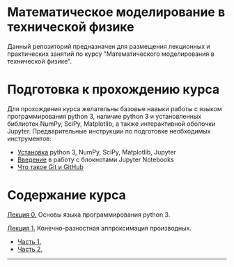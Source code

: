 # Математическое моделирование в технической физике

Данный репозиторий предназначен для размещения лекционных и практических занятий по курсу "Математического моделирования в технической физике".

# Подготовка к прохождению курса
Для прохождения курса желательны базовые навыки работы с языком программирования python 3, наличие python 3 и установленных библиотек NumPy, SciPy, Matplotlib, а также интерактивной оболочки Jupyter. Предварительные инструкции по подготовке необходимых инструментов:
 * [Установка](https://github.com/yakovenko-ivan/Mat_Model_for_Tech_Phys/blob/master/files/prepare/Install.md) python 3, NumPy, SciPy, Matplotlib, Jupyter 
 * [Введение](https://github.com/yakovenko-ivan/Mat_Model_for_Tech_Phys/blob/master/files/prepare/Jupyter_intro.md) в работу с блокнотами Jupyter Notebooks
 * [Что такое Git и GitHub](https://github.com/yakovenko-ivan/Mat_Model_for_Tech_Phys/blob/master/files/prepare/Git_intro.md)
 
 # Содержание курса
 [Лекция 0.](https://nbviewer.jupyter.org/github/yakovenko-ivan/Mat_Model_for_Tech_Phys/blob/5fb3628ac2be0b37f7c0b56687485e12f23f5137/files/Lesson_0/Lesson_0.ipynb) Основы языка программирования python 3. 
 
 [Лекция 1.](https://github.com/yakovenko-ivan/Mat_Model_for_Tech_Phys/tree/master/files/Lesson_1) Конечно-разностная аппроксимация производных.  
  * [Часть 1.](https://nbviewer.jupyter.org/github/yakovenko-ivan/Mat_Model_for_Tech_Phys/blob/9a9b83c53cb5735bf1c944e14ac201e9350403ff/files/Lesson_1/Lesson_1_1.ipynb)
  * [Часть 2.](https://nbviewer.jupyter.org/github/yakovenko-ivan/Mat_Model_for_Tech_Phys/blob/9a9b83c53cb5735bf1c944e14ac201e9350403ff/files/Lesson_1/Lesson_1_2.ipynb)  
 ___

